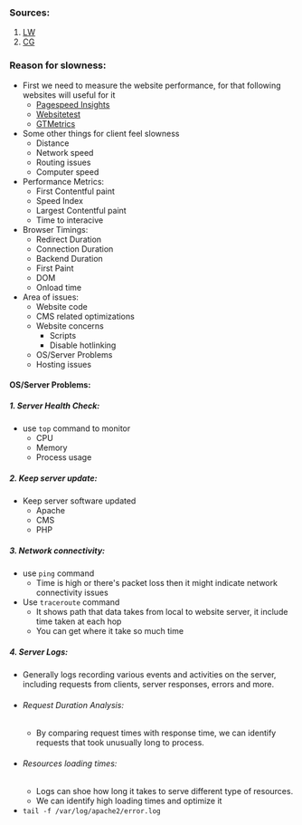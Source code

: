 
### Sources:
1. [LW](https://www.liquidweb.com/kb/how-to-troubleshoot-a-slow-loading-website/)
2. [CG](https://chat.openai.com/share/1a42cc47-cfd9-46cd-930d-6f8d851e7c32)
### Reason for slowness:

* First we need to measure the website performance, for that following websites will useful for it
	* [Pagespeed Insights](https://developers.google.com/speed/pagespeed/insights/)
	* [Websitetest](https://webpagetest.org/)
	* [GTMetrics](https://gtmetrix.com/)
* Some other things for client feel slowness
	* Distance
	* Network speed
	* Routing issues
	* Computer speed
* Performance Metrics:
	* First Contentful paint
	* Speed Index
	* Largest Contentful paint
	* Time to interacive
* Browser Timings:
	* Redirect Duration
	* Connection Duration
	* Backend Duration
	* First Paint
	* DOM
	* Onload time
* Area of issues:
	* Website code
	* CMS related optimizations
	* Website concerns
		* Scripts
		* Disable hotlinking
	* OS/Server Problems
	* Hosting issues

#### OS/Server Problems:

##### 1. Server Health Check:
* use `top` command to monitor
	* CPU
	* Memory
	* Process usage

##### 2. Keep server update:
* Keep server software updated
	* Apache
	* CMS
	* PHP

##### 3. Network connectivity:
* use `ping` command
	* Time is high or there's packet loss then it might indicate network connectivity issues
* Use `traceroute` command
	* It shows path that data takes from local to website server, it include time taken at each hop
	* You can get where it take so much time

##### 4. Server Logs:
* Generally logs recording various events and activities on the server, including requests from clients, server responses, errors and more.
* ###### Request Duration Analysis:
	* By comparing request times with response time, we can identify requests that took unusually long to process.
* ###### Resources loading times:
	* Logs can shoe how long it takes to serve different type of resources.
	* We can identify high loading times and optimize it
* `tail -f /var/log/apache2/error.log`

